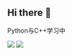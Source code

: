 ## Hi there 👋

Python与C++学习中

![](https://stats.justsong.cn/api/leetcode?username=dicecontractor&cn=true)
![](https://stats.justsong.cn/api/bilibili/?id=22815790)

